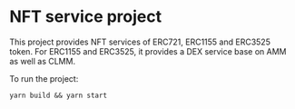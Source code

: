 # NFT service project

This project provides NFT services of ERC721, ERC1155 and ERC3525 token. For ERC1155 and ERC3525, it provides a DEX service base on AMM as well as CLMM.

To run the project:

```shell
yarn build && yarn start
```
